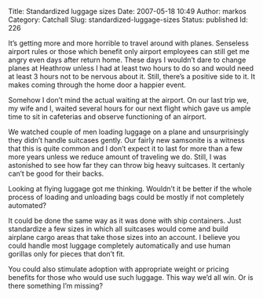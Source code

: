 Title: Standardized luggage sizes
Date: 2007-05-18 10:49
Author: markos
Category: Catchall
Slug: standardized-luggage-sizes
Status: published
Id: 226

<html>
 <body>
  <div>
   <p>
    It’s getting more and more horrible to travel around with planes. Senseless airport rules or those which benefit only airport employees can still get me angry even days after return home. These days I wouldn’t dare to change planes at Heathrow unless I had at least two hours to do so and would need at least 3 hours not to be nervous about it. Still, there’s a positive side to it. It makes coming through the home door a happier event.
   </p>
   <p>
    Somehow I don’t mind the actual waiting at the airport. On our last trip we, my wife and I, waited several hours for our next flight which gave us ample time to sit in cafeterias and observe functioning of an airport.
   </p>
   <p>
    We watched couple of men loading luggage on a plane and unsurprisingly they didn’t handle suitcases gently. Our fairly new samsonite is a witness that this is quite common and I don’t expect it to last for more than a few more years unless we reduce amount of traveling we do. Still, I was astonished to see how far they can throw big heavy suitcases. It certanly can’t be good for their backs.
   </p>
   <p>
    Looking at flying luggage got me thinking. Wouldn’t it be better if the whole process of loading and unloading bags could be mostly if not completely automated?
   </p>
   <p>
    It could be done the same way as it was done with ship containers. Just standardize a few sizes in which all suitcases would come and build airplane cargo areas that take those sizes into an account. I believe you could handle most luggage completely automatically and use human gorillas only for pieces that don’t fit.
   </p>
   <p>
    You could also stimulate adoption with appropriate weight or pricing benefits for those who would use such luggage. This way we’d all win. Or is there something I’m missing?
   </p>
  </div>
 </body>
</html>